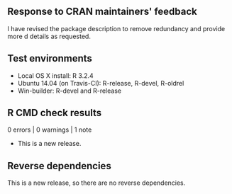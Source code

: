## Response to CRAN maintainers' feedback

I have revised the package description to remove redundancy and provide more d
details as requested.

## Test environments

* Local OS X install: R 3.2.4
* Ubuntu 14.04 (on Travis-CI): R-release, R-devel, R-oldrel
* Win-builder: R-devel and R-release

## R CMD check results

0 errors | 0 warnings | 1 note

* This is a new release.

## Reverse dependencies

This is a new release, so there are no reverse dependencies.

